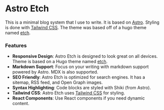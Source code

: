 # Astro Etch

This is a minimal blog system that I use to write. It is based on [Astro](https://astro.build). Styling is done with [Tailwind CSS](https://tailwindcss.com). The theme was based off of a hugo theme named [etch](https://github.com/LukasJoswiak/etch).

### Features

- **Responsive Design**: Astro Etch is designed to look great on all devices. Theme is based on a Hugo theme named [etch](https://github.com/LukasJoswiak/etch).
- **Markdown Support**: Focus on your writing with markdown support powered by Astro. MDX is also supported.
- **SEO Friendly**: Astro Etch is optimized for search engines. It has a sitemap, RSS feed, and Open Graph images.
- **Syntax Highlighting**: Code blocks are styled with Shiki (from Astro).
- **Tailwind CSS**: Astro Etch uses [Tailwind CSS](https://tailwindcss.com) for styling.
- **React Components**: Use React components if you need dynamic content.